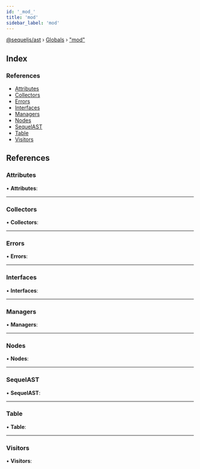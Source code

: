 ```yaml
---
id: '_mod_'
title: 'mod'
sidebar_label: 'mod'
---
```


[@sequeljs/ast](../index.md) › [Globals](../globals.md) › ["mod"](_mod_.md)

## Index

### References

- [Attributes](_mod_.md#attributes)
- [Collectors](_mod_.md#collectors)
- [Errors](_mod_.md#errors)
- [Interfaces](_mod_.md#interfaces)
- [Managers](_mod_.md#managers)
- [Nodes](_mod_.md#nodes)
- [SequelAST](_mod_.md#sequelast)
- [Table](_mod_.md#table)
- [Visitors](_mod_.md#visitors)

## References

### Attributes

• **Attributes**:

---

### Collectors

• **Collectors**:

---

### Errors

• **Errors**:

---

### Interfaces

• **Interfaces**:

---

### Managers

• **Managers**:

---

### Nodes

• **Nodes**:

---

### SequelAST

• **SequelAST**:

---

### Table

• **Table**:

---

### Visitors

• **Visitors**:
